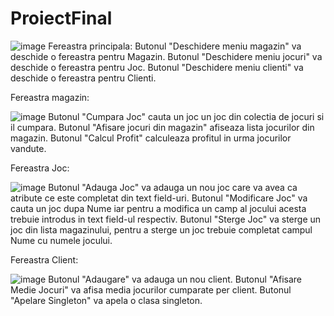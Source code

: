 # ProiectFinal
![image](https://user-images.githubusercontent.com/97623661/199448675-8c00a303-45ea-4072-88bb-0d959d013610.png)
Fereastra principala:
Butonul "Deschidere meniu magazin" va deschide o fereastra pentru Magazin.
Butonul "Deschidere meniu jocuri" va deschide o fereastra pentru Joc.
Butonul "Deschidere meniu clienti" va deschide o fereastra pentru Clienti.

Fereastra magazin:

![image](https://user-images.githubusercontent.com/97623661/199449300-f19a952f-f510-4ced-ac1b-0533894bbe5c.png)
Butonul "Cumpara Joc" cauta un joc un joc din colectia de jocuri si il cumpara.
Butonul "Afisare jocuri din magazin" afiseaza lista jocurilor din magazin.
Butonul "Calcul Profit" calculeaza profitul in urma jocurilor vandute.

Fereastra Joc:

![image](https://user-images.githubusercontent.com/97623661/199449837-283d1e9d-8256-4853-a947-177842e3a5a6.png)
Butonul "Adauga Joc" va adauga un nou joc care va avea ca atribute ce este completat din text field-uri.
Butonul "Modificare Joc" va cauta un joc dupa Nume iar pentru a modifica un camp al jocului acesta trebuie introdus in text field-ul respectiv.
Butonul "Sterge Joc" va sterge un joc din lista magazinului, pentru a sterge un joc trebuie completat campul Nume cu numele jocului.

Fereastra Client:

![image](https://user-images.githubusercontent.com/97623661/199450749-c41f9d74-984c-4185-9966-f80f6cb29cc4.png)
Butonul "Adaugare" va adauga un nou client.
Butonul "Afisare Medie Jocuri" va afisa media jocurilor cumparate per client.
Butonul "Apelare Singleton" va apela o clasa singleton.
